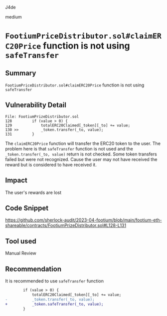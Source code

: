 J4de

medium

# `FootiumPriceDistributor.sol#claimERC20Price` function is not using `safeTransfer`

## Summary

`FootiumPriceDistributor.sol#claimERC20Price` function is not using `safeTransfer`

## Vulnerability Detail

```solidity
File: FootiumPrizeDistributor.sol
128         if (value > 0) {
129             totalERC20Claimed[_token][_to] += value;
130 >>          _token.transfer(_to, value);
131         }
```

The `claimERC20Price` function will transfer the ERC20 token to the user. The problem here is that `safeTransfer` function is not used and the `_token.transfer(_to, value)` return is not checked. Some token transfers failed but were not recognized. Cause the user may not have received the reward but is considered to have received it.

## Impact

The user's rewards are lost

## Code Snippet

https://github.com/sherlock-audit/2023-04-footium/blob/main/footium-eth-shareable/contracts/FootiumPrizeDistributor.sol#L128-L131

## Tool used

Manual Review

## Recommendation

It is recommended to use `safeTransfer` function

```diff
        if (value > 0) {
            totalERC20Claimed[_token][_to] += value;
-           _token.transfer(_to, value);
+           _token.safeTransfer(_to, value);
        }
```